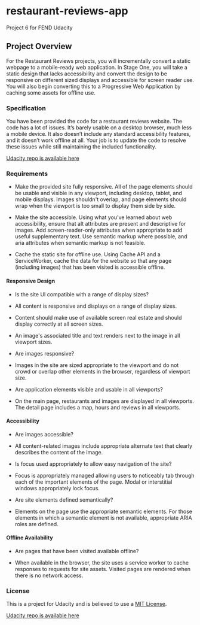 # restaurant-reviews-app

Project 6 for FEND Udacity

## Project Overview

For the Restaurant Reviews projects, you will incrementally convert a static webpage to a mobile-ready web application. In Stage One, you will take a static design that lacks accessibility and convert the design to be responsive on different sized displays and accessible for screen reader use. You will also begin converting this to a Progressive Web Application by caching some assets for offline use.

### Specification

You have been provided the code for a restaurant reviews website. The code has a lot of issues. It’s barely usable on a desktop browser, much less a mobile device. It also doesn’t include any standard accessibility features, and it doesn’t work offline at all. Your job is to update the code to resolve these issues while still maintaining the included functionality.

[Udacity repo is available here](https://github.com/udacity/mws-restaurant-stage-1)


### Requirements

* Make the provided site fully responsive.
All of the page elements should be usable and visible in any viewport, including desktop, tablet, and mobile displays. Images shouldn't overlap, and page elements should wrap when the viewport is too small to display them side by side.

* Make the site accessible.
Using what you've learned about web accessibility, ensure that alt attributes are present and descriptive for images. Add screen-reader-only attributes when appropriate to add useful supplementary text. Use semantic markup where possible, and aria attributes when semantic markup is not feasible.

* Cache the static site for offline use.
Using Cache API and a ServiceWorker, cache the data for the website so that any page (including images) that has been visited is accessible offline.

#### Responsive Design

* Is the site UI compatible with a range of display sizes?

* All content is responsive and displays on a range of display sizes.

* Content should make use of available screen real estate and should display correctly at all screen sizes.

* An image's associated title and text renders next to the image in all viewport sizes.

* Are images responsive?

* Images in the site are sized appropriate to the viewport and do not crowd or overlap other elements in the browser, regardless of viewport size.

* Are application elements visible and usable in all viewports?

* On the main page, restaurants and images are displayed in all viewports. The detail page includes a map, hours and reviews in all viewports.

#### Accessibility

* Are images accessible?

* All content-related images include appropriate alternate text that clearly describes the content of the image.

* Is focus used appropriately to allow easy navigation of the site?

* Focus is appropriately managed allowing users to noticeably tab through each of the important elements of the page. Modal or interstitial windows appropriately lock focus.

* Are site elements defined semantically?

* Elements on the page use the appropriate semantic elements. For those elements in which a semantic element is not available, appropriate ARIA roles are defined.

#### Offline Availability

* Are pages that have been visited available offline?

* When available in the browser, the site uses a service worker to cache responses to requests for site assets. Visited pages are rendered when there is no network access.

### License

This is a project for Udacity and is believed to use a [MIT License](https://opensource.org/licenses/MIT).

[Udacity repo is available here](https://github.com/udacity/mws-restaurant-stage-1)